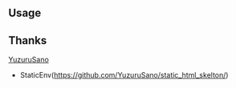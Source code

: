 ## Usage

## Thanks
[YuzuruSano](https://github.com/YuzuruSano/)
 - StaticEnv(https://github.com/YuzuruSano/static_html_skelton/)
